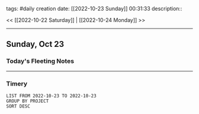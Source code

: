 tags: #daily
creation date: [[2022-10-23 Sunday]] 00:31:33
description::

<< [[2022-10-22 Saturday]] | [[2022-10-24 Monday]] >> 

---

## Sunday, Oct 23

### Today's Fleeting Notes


---

### Timery
```toggl
LIST FROM 2022-10-23 TO 2022-10-23
GROUP BY PROJECT
SORT DESC
```
